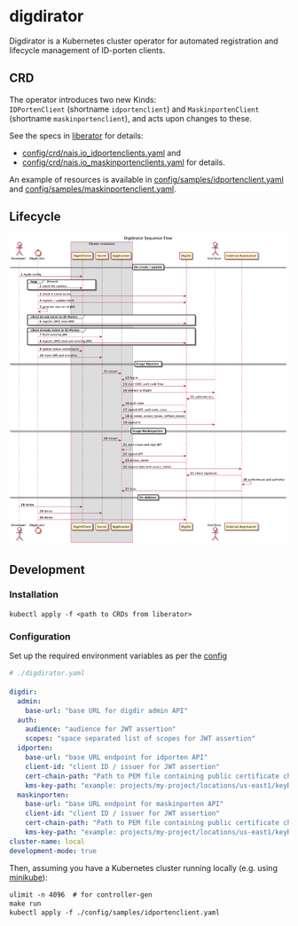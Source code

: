 # digdirator

Digdirator is a Kubernetes cluster operator for automated registration and lifecycle management of ID-porten clients.

## CRD

The operator introduces two new Kinds:  
`IDPortenClient` (shortname `idportenclient`) and `MaskinportenClient` (shortname `maskinportenclient`), and acts upon changes to these.

See the specs in [liberator](https://github.com/nais/liberator) for details:

- [config/crd/nais.io_idportenclients.yaml](https://github.com/nais/liberator/blob/main/config/crd/bases/nais.io_idportenclients.yaml) and
- [config/crd/nais.io_maskinportenclients.yaml](https://github.com/nais/liberator/blob/main/config/crd/bases/nais.io_maskinportenclients.yaml) for details.

An example of resources is available in [config/samples/idportenclient.yaml](config/samples/idportenclient.yaml) and [config/samples/maskinportenclient.yaml](config/samples/maskinportenclient.yaml).

## Lifecycle

![overview][overview]

[overview]: ./docs/sequence.png "Sequence diagram"

## Development

### Installation

```shell script
kubectl apply -f <path to CRDs from liberator>
```

### Configuration

Set up the required environment variables as per the [config](./pkg/config/config.go) 

```yaml
# ./digdirator.yaml

digdir:
  admin:
    base-url: "base URL for digdir admin API"
  auth:
    audience: "audience for JWT assertion"
    scopes: "space separated list of scopes for JWT assertion"
  idporten:
    base-url: "base URL endpoint for idporten API"
    client-id: "client ID / issuer for JWT assertion"
    cert-chain-path: "Path to PEM file containing public certificate chain for authenticating to DigDir."
    kms-key-path: "example: projects/my-project/locations/us-east1/keyRings/my-key-ring/cryptoKeys/my-key/cryptoKeyVersions/123"
  maskinporten:
    base-url: "base URL endpoint for maskinporten API"
    client-id: "client ID / issuer for JWT assertion"
    cert-chain-path: "Path to PEM file containing public certificate chain for authenticating to DigDir."
    kms-key-path: "example: projects/my-project/locations/us-east1/keyRings/my-key-ring/cryptoKeys/my-key/cryptoKeyVersions/123"
cluster-name: local
development-mode: true
```

Then, assuming you have a Kubernetes cluster running locally (e.g. using [minikube](https://github.com/kubernetes/minikube)):

```shell script
ulimit -n 4096  # for controller-gen
make run
kubectl apply -f ./config/samples/idportenclient.yaml
```
